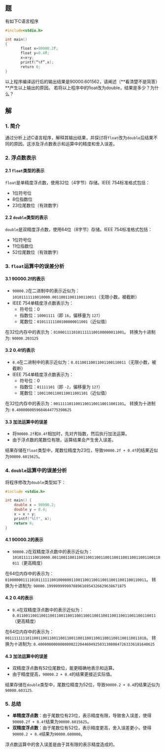 

## 题

有如下C语言程序
```C
#include<stdio.h>

int main()
{
       float x=90000.2f;
       float y=0.4f;
       x=x+y;
       printf(“%f”,x);
       return 0;
}
```

以上程序编译运行后的输出结果是90000.601562，请阐述（**看清楚不是简答）**产生以上输出的原因。
若将以上程序中的float改为double，结果是多少？为什么？

## 解

### 1. 简介

通过分析上述C语言程序，解释其输出结果，并探讨将`float`改为`double`后结果不同的原因。这涉及浮点数表示和运算中的精度和舍入误差。


### 2. 浮点数表示

#### 2.1 `float`类型的表示

`float`是单精度浮点数，使用32位（4字节）存储。IEEE 754标准格式包括：
- 1位符号位
- 8位指数位
- 23位尾数位（有效数字）

#### 2.2 `double`类型的表示

`double`是双精度浮点数，使用64位（8字节）存储。IEEE 754标准格式包括：
- 1位符号位
- 11位指数位
- 52位尾数位（有效数字）

### 3. `float`运算中的误差分析

#### 3.1 90000.2f的表示

- `90000.2`在二进制中的表示近似为：`10101111110010000.00110011001100110011`（无限小数，被截断）
- IEEE 754单精度浮点数表示为：
  - 符号位：0
  - 指数位：`10001111`（即 `16`，偏移量为 `127`）
  - 尾数位：`01011111100100000011001`（近似值）

在32位内存中的表示为：`01000111101011111100100000011001`。
转换为十进制为: `90000.203125`
#### 3.2 0.4f的表示

- `0.4`在二进制中的表示近似为：`0.01100110011001100110011`（无限小数，被截断）
- IEEE 754单精度浮点数表示为：
  - 符号位：0
  - 指数位：`01111101`（即 `-2`，偏移量为 `127`）
  - 尾数位：`10011001100110011001101`（近似值）

在32位内存中的表示为：`00111110110011001100110011001101`。
转换为十进制为: `0.4000000059604644775390625`

#### 3.3 加法运算中的误差

- 将`90000.2f`和`0.4f`相加时，先对齐指数，然后执行加法运算。
- 由于浮点数的尾数位有限，运算结果会产生舍入误差。

结果存储在`float`类型中，尾数位精度为23位，导致`90000.2f + 0.4f`的结果近似为`90000.6015625`。

### 4. `double`运算中的误差分析

将程序修改为`double`类型如下：

```c
#include <stdio.h>

int main() {
    double x = 90000.2;
    double y = 0.4;
    x = x + y;
    printf("%lf", x);
    return 0;
}
```

#### 4.1 90000.2的表示

- `90000.2`在双精度浮点数中的表示近似为：`10101111110010000.0011001100110011001100110011001100110011001100110011`（更高精度）

在64位内存中的表示为：`0100000011110101111110010000001100110011001100110011001100110011`。
转换为十进制为: `90000.199999999997089616954326629638671875`

#### 4.2 0.4的表示

- `0.4`在双精度浮点数中的表示近似为：`0.011001100110011001100110011001100110011001100110011001100110011`（更高精度）

在64位内存中的表示为：`0011111111011001100110011001100110011001100110011001100110011010`。
转换为十进制为: `0.40000000000000002220446049250313080847263336181640625`
#### 4.3 加法运算中的误差

- 双精度浮点数有52位尾数位，能更精确地表示和运算。
- 由于精度提高，`90000.2 + 0.4`的结果更接近实际值。

结果存储在`double`类型中，尾数位精度为52位，导致`90000.2 + 0.4`的结果近似为`90000.603125`.

### 5. 总结

- **单精度浮点数**：由于尾数位有23位，表示精度有限，导致舍入误差，使得`90000.2f + 0.4f`结果为`90000.6015625`。
- **双精度浮点数**：由于尾数位有52位，表示精度更高，舍入误差更小，使得`90000.2 + 0.4`结果为`90000.600000`。

浮点数运算中的舍入误差是由于其有限的表示精度造成的。

